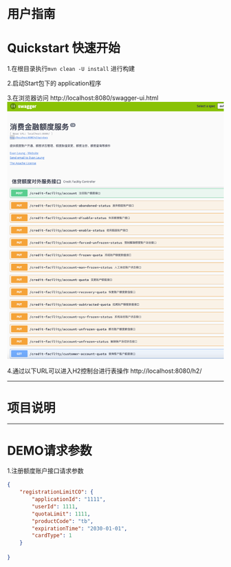 # 用户指南

# Quickstart 快速开始
1.在根目录执行```mvn clean -U install``` 进行构建

2.启动Start包下的 application程序

3.在浏览器访问 http://localhost:8080/swagger-ui.html
![额度服务](doc/消费金融额度服务.png)

4.通过以下URL可以进入H2控制台进行表操作
http://localhost:8080/h2/

***
# 项目说明
***
# DEMO请求参数

1.注册额度账户接口请求参数
```json
{
	"registrationLimitCO": {
		"applicationId": "1111",
		"userId": 1111,
		"quotaLimit": 1111,
		"productCode": "tb",
		"expirationTime": "2030-01-01",
		"cardType": 1
	}

}
```